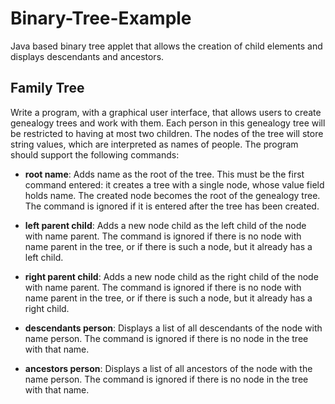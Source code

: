 # Binary-Tree-Example
Java based binary tree applet that allows the creation of child elements and displays descendants and ancestors.

## Family Tree 
Write a program, with a graphical user interface, that allows
users to create genealogy trees and work with them. Each person in this
genealogy tree will be restricted to having at most two children. The nodes
of the tree will store string values, which are interpreted as names of
people. The program should support the following commands:

 * **root name**: Adds name as the root of the tree. This must be the first
   command entered: it creates a tree with a single node, whose value field
   holds name. The created node becomes the root of the genealogy tree. The
   command is ignored if it is entered after the tree has been created.

 * **left parent child**: Adds a new node child as the left child of the node with
   name parent. The command is ignored if there is no node with name parent in
   the tree, or if there is such a node, but it already has a left child.

 * **right parent child**: Adds a new node child as the right child of the node
   with name parent. The command is ignored if there is no node with name parent
   in the tree, or if there is such a node, but it already has a right child.

 * **descendants person**: Displays a list of all descendants of the node with
   name person. The command is ignored if there is no node in the tree with that
   name.

 * **ancestors person**: Displays a list of all ancestors of the node with the
   name person. The command is ignored if there is no node in the tree with that
   name.
